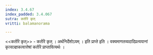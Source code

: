 ```yaml
---
index: 3.4.67
index_padded: 3.4.067
sutra: कर्तरि कृत्‌
vritti: balamanorama

---
```

<<कर्तरि कृत्>> - कर्तरि कृत् । अर्थनिर्देशोऽयम् । इति प्राप्ते इति । वक्यमाणतव्यदादिप्रत्ययानां कृत्सञ्ज्ञकत्वात्तेषां कर्तरि प्राप्तावित्यर्थः । 